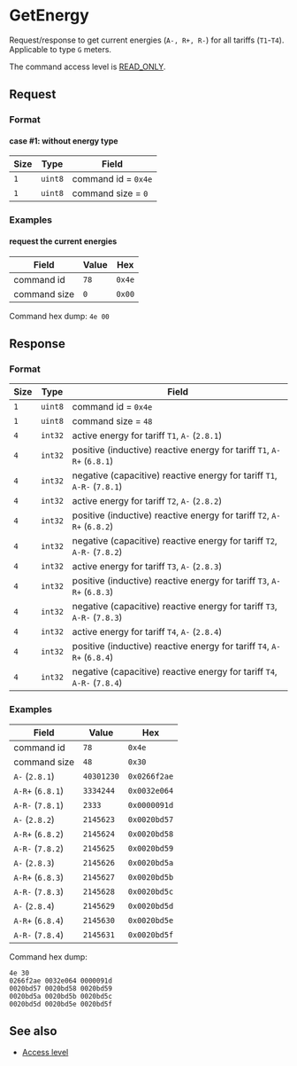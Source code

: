 # GetEnergy

Request/response to get current energies (`A-, R+, R-`) for all tariffs (`T1`-`T4`).
Applicable to type `G` meters.

The command access level is [READ_ONLY](../basics.md#command-access-level).


## Request

### Format

#### case #1: without energy type

| Size | Type    | Field               |
| ---- | ------- | ------------------- |
| `1`  | `uint8` | command id = `0x4e` |
| `1`  | `uint8` | command size = `0`  |

### Examples

#### request the current energies

| Field        | Value | Hex    |
| ------------ | ----- | ------ |
| command id   | `78`  | `0x4e` |
| command size | `0`   | `0x00` |

Command hex dump: `4e 00`


## Response

### Format

| Size | Type    | Field                                                                   |
| ---- | ------- | ----------------------------------------------------------------------- |
| `1`  | `uint8` | command id = `0x4e`                                                     |
| `1`  | `uint8` | command size = `48`                                                     |
| `4`  | `int32` | active energy for tariff `T1`, `A-` (`2.8.1`)                           |
| `4`  | `int32` | positive (inductive) reactive energy for tariff `T1`, `A-R+` (`6.8.1`)  |
| `4`  | `int32` | negative (capacitive) reactive energy for tariff `T1`, `A-R-` (`7.8.1`) |
| `4`  | `int32` | active energy for tariff `T2`, `A-` (`2.8.2`)                           |
| `4`  | `int32` | positive (inductive) reactive energy for tariff `T2`, `A-R+` (`6.8.2`)  |
| `4`  | `int32` | negative (capacitive) reactive energy for tariff `T2`, `A-R-` (`7.8.2`) |
| `4`  | `int32` | active energy for tariff `T3`, `A-` (`2.8.3`)                           |
| `4`  | `int32` | positive (inductive) reactive energy for tariff `T3`, `A-R+` (`6.8.3`)  |
| `4`  | `int32` | negative (capacitive) reactive energy for tariff `T3`, `A-R-` (`7.8.3`) |
| `4`  | `int32` | active energy for tariff `T4`, `A-` (`2.8.4`)                           |
| `4`  | `int32` | positive (inductive) reactive energy for tariff `T4`, `A-R+` (`6.8.4`)  |
| `4`  | `int32` | negative (capacitive) reactive energy for tariff `T4`, `A-R-` (`7.8.4`) |

### Examples

| Field            | Value      | Hex          |
| ---------------- | ---------- | ------------ |
| command id       | `78`       | `0x4e`       |
| command size     | `48`       | `0x30`       |
| `A-` (`2.8.1`)   | `40301230` | `0x0266f2ae` |
| `A-R+` (`6.8.1`) | `3334244`  | `0x0032e064` |
| `A-R-` (`7.8.1`) | `2333`     | `0x0000091d` |
| `A-` (`2.8.2`)   | `2145623`  | `0x0020bd57` |
| `A-R+` (`6.8.2`) | `2145624`  | `0x0020bd58` |
| `A-R-` (`7.8.2`) | `2145625`  | `0x0020bd59` |
| `A-` (`2.8.3`)   | `2145626`  | `0x0020bd5a` |
| `A-R+` (`6.8.3`) | `2145627`  | `0x0020bd5b` |
| `A-R-` (`7.8.3`) | `2145628`  | `0x0020bd5c` |
| `A-` (`2.8.4`)   | `2145629`  | `0x0020bd5d` |
| `A-R+` (`6.8.4`) | `2145630`  | `0x0020bd5e` |
| `A-R-` (`7.8.4`) | `2145631`  | `0x0020bd5f` |

Command hex dump:
```
4e 30
0266f2ae 0032e064 0000091d
0020bd57 0020bd58 0020bd59
0020bd5a 0020bd5b 0020bd5c
0020bd5d 0020bd5e 0020bd5f
```

## See also

* [Access level](../basics.md#command-access-level)
